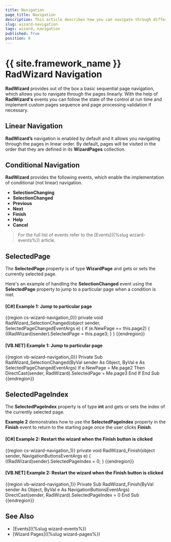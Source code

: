 ```yaml
---
title: Navigation
page_title: Navigation
description: This article describes how you can navigate through different pages of RadWizard control.
slug: wizard-navigation
tags: wizard, navigation
published: True
position: 0
---
```


# {{ site.framework_name }} RadWizard Navigation

__RadWizard__ provides out of the box a basic sequential page navigation, which allows you to navigate through the pages linearly. With the help of __RadWizard's__ events you can follow the state of the control at run time and implement custom pages sequence and page processing validation if necessary.

## Linear Navigation 

__RadWizard’s__ navigation is enabled by default and it allows you navigating through the pages in linear order. By default, pages will be visited in the order that they are defined in its __WizardPages__ collection.	

## Conditional Navigation

__RadWizard__ provides the following events, which enable the implementation of conditional (not linear) navigation.

* __SelectionChanging__
* __SelectionChanged__
* __Previous__
* __Next__
* __Finish__
* __Help__
* __Cancel__

>For the full list of events refer to the [Events]({%slug wizard-events%}) article.

## SelectedPage

The __SelectedPage__ property is of type __WizardPage__ and gets or sets the currently selected page.

Here's an example of handling the **SelectionChanged** event using the __SelectedPage__ property to jump to a particular page when a condition is met.

#### __[C#] Example 1: Jump to particular page__

{{region cs-wizard-navigation_0}}
    private void RadWizard_SelectionChanged(object sender, SelectedPageChangedEventArgs e)
    {
        if (e.NewPage == this.page2)
        {
            ((RadWizard)sender).SelectedPage = this.page3;
        }
    }
{{endregion}}

#### __[VB.NET] Example 1: Jump to particular page__

{{region vb-wizard-navigation_0}}
	Private Sub RadWizard_SelectionChanged(ByVal sender As Object, ByVal e As SelectedPageChangedEventArgs)
		If e.NewPage = Me.page2 Then
			DirectCast(sender, RadWizard).SelectedPage = Me.page3
		End If
	End Sub
{{endregion}}

## SelectedPageIndex
The __SelectedPageIndex__ property is of type __int__ and gets or sets the index of the currently selected page.

**Example 2** demonstrates how to use the __SelectedPageIndex__ property in the **Finish** event to return to the starting page once the user clicks **Finish**.

#### __[C#] Example 2: Restart the wizard when the Finish button is clicked__

{{region cs-wizard-navigation_1}}
    private void RadWizard_Finish(object sender, NavigationButtonsEventArgs e)
    {
        ((RadWizard)sender).SelectedPageIndex = 0;
    }
{{endregion}}

#### __[VB.NET] Example 2: Restart the wizard when the Finish button is clicked__

{{region vb-wizard-navigation_1}}
	Private Sub RadWizard_Finish(ByVal sender As Object, ByVal e As NavigationButtonsEventArgs)
		DirectCast(sender, RadWizard).SelectedPageIndex = 0
	End Sub
{{endregion}}

## See Also

* [Events]({%slug wizard-events%})
* [Wizard Pages]({%slug wizard-pages%})